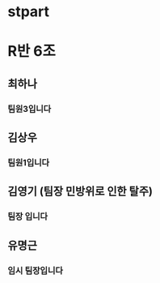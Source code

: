 # stpart


# R반 6조 

## 최하나
### 팀원3입니다
## 김상우 
### 팀원1입니다
## 김영기 (팀장 민방위로 인한 탈주)
### 팀장 입니다
## 유명근
### 임시 팀장입니다
